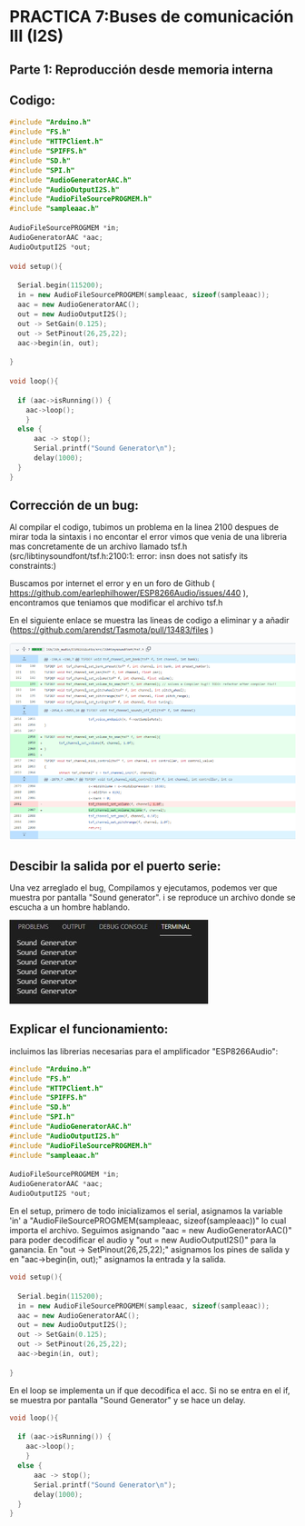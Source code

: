 # PRACTICA 7:Buses de comunicación III (I2S)

## Parte 1: Reproducción desde memoria interna
## Codigo:
```cpp
#include "Arduino.h"
#include "FS.h"
#include "HTTPClient.h"
#include "SPIFFS.h"
#include "SD.h"
#include "SPI.h"
#include "AudioGeneratorAAC.h"
#include "AudioOutputI2S.h"
#include "AudioFileSourcePROGMEM.h"
#include "sampleaac.h"

AudioFileSourcePROGMEM *in;
AudioGeneratorAAC *aac;
AudioOutputI2S *out;

void setup(){

  Serial.begin(115200);
  in = new AudioFileSourcePROGMEM(sampleaac, sizeof(sampleaac));
  aac = new AudioGeneratorAAC();
  out = new AudioOutputI2S();
  out -> SetGain(0.125);
  out -> SetPinout(26,25,22);
  aac->begin(in, out);

}

void loop(){

  if (aac->isRunning()) {
    aac->loop();
    } 
  else {
      aac -> stop();
      Serial.printf("Sound Generator\n");
      delay(1000);
  }
}
```
## Corrección de un bug:
Al compilar el codigo, tubimos un problema en la linea 2100 despues de mirar toda la sintaxis i no encontar el error vimos que venia de una libreria mas concretamente de un archivo llamado tsf.h (src/libtinysoundfont/tsf.h:2100:1: error: insn does not satisfy its constraints:)

Buscamos por internet el error y en un foro de Github ( https://github.com/earlephilhower/ESP8266Audio/issues/440 ), encontramos que teniamos que modificar el archivo tsf.h

En el siguiente enlace se muestra las lineas de codigo a eliminar y a añadir (https://github.com/arendst/Tasmota/pull/13483/files )

![alt text](captura2.png)



## Descibir la salida por el puerto serie:
Una vez arreglado el bug, Compilamos y ejecutamos, podemos ver que muestra por pantalla "Sound generator". i se reproduce un archivo donde se escucha a un hombre hablando. 

![alt text](Captura1.JPG)

## Explicar el funcionamiento:
incluimos las librerias necesarias para el amplificador "ESP8266Audio":
```cpp
#include "Arduino.h"
#include "FS.h"
#include "HTTPClient.h"
#include "SPIFFS.h"
#include "SD.h"
#include "SPI.h"
#include "AudioGeneratorAAC.h"
#include "AudioOutputI2S.h"
#include "AudioFileSourcePROGMEM.h"
#include "sampleaac.h"

AudioFileSourcePROGMEM *in;
AudioGeneratorAAC *aac;
AudioOutputI2S *out;
```

En el setup, primero de todo inicializamos el serial, asignamos la variable 'in' a "AudioFileSourcePROGMEM(sampleaac, sizeof(sampleaac))" lo cual importa el archivo.
Seguimos asignando "aac = new AudioGeneratorAAC()" para poder decodificar el audio y "out = new AudioOutputI2S()" para la ganancia. En  "out -> SetPinout(26,25,22);" asignamos los pines de salida y en "aac->begin(in, out);" asignamos la entrada y la salida.

```cpp
void setup(){

  Serial.begin(115200);
  in = new AudioFileSourcePROGMEM(sampleaac, sizeof(sampleaac));
  aac = new AudioGeneratorAAC();
  out = new AudioOutputI2S();
  out -> SetGain(0.125);
  out -> SetPinout(26,25,22);
  aac->begin(in, out);

}
```

En el loop se implementa un if que decodifica el acc. Si no se entra en el if, se muestra por pantalla "Sound Generator" y se hace un delay.
```cpp
void loop(){

  if (aac->isRunning()) {
    aac->loop();
    } 
  else {
      aac -> stop();
      Serial.printf("Sound Generator\n");
      delay(1000);
  }
}
```
